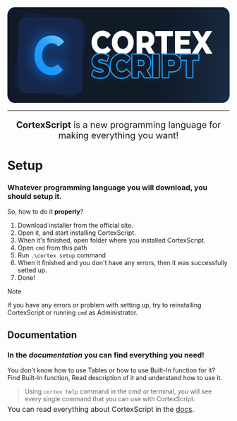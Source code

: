 <html>
    <div align="center">
        <a href=""><img src="dist/icons/github_thumbnail.png" alt="CortexScript" height="217" /></a>
    </div>
    <hr/>
    <p align="center" style="font-size: 20px;"><b>CortexScript</b> is a new programming language for making everything you want!</p>
</html>

# Setup

<h3>Whatever programming language you will download, you should setup it.</h3>

So, how to do it **properly**?

1. Download installer from the official site.
2. Open it, and start installing CortexScript.
3. When it's finished, open folder where you installed CortexScript.
4. Open `cmd` from this path
5. Run `.\cortex setup` command
6. When it finished and you don't have any errors, then it was successfully setted up.
7. Done!

> [!NOTE]
> If you have any errors or problem with setting up, try to reinstalling CortexScript or running `cmd` as Administrator.

## Documentation

<h3>In the <i>documentation</i> you can find everything you need!</h3>

You don't know how to use Tables or how to use Built-In function for it?<br/>
Find Built-In function, Read description of it and understand how to use it.

> Using `cortex help` command in the cmd or terminal, you will see every single command that you can use with CortexScript.
<p style="position: relative; bottom: 11px; font-size: 16px;">You can read everything about CortexScript in the <a href="https://www.youtube.com/channel/UCKC79i28LRiqy2jVnsimNDw">docs</a>.</p>
